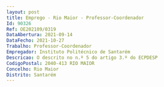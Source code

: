 ```yaml
--- 
layout: post
title: Emprego - Rio Maior - Professor-Coordenador
Id: 90326
Ref: OE202109/0319
DataAbertura: 2021-09-14
DataFecho: 2021-10-27
Trabalho: Professor-Coordenador
Empregador: Instituto Politécnico de Santarém
Descricao: O descrito no n.º 5 do artigo 3.º do ECPDESP
CodigoPostal: 2040-413 RIO MAIOR
Concelho: Rio Maior
Distrito: Santarém
--- 
```

